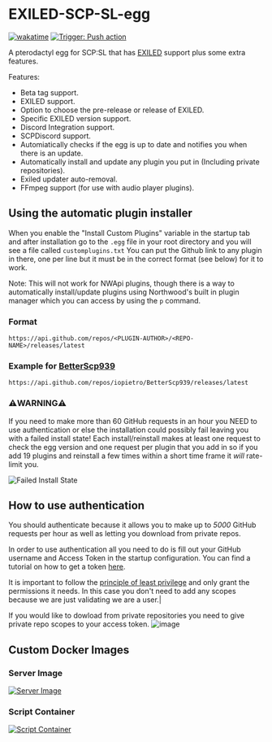 # EXILED-SCP-SL-egg
[![wakatime](https://wakatime.com/badge/github/Parkeymon/EXILED-SCP-SL-egg.svg)](https://wakatime.com/badge/github/Parkeymon/EXILED-SCP-SL-egg)
[![Trigger: Push action](https://github.com/Parkeymon/EXILED-SCP-SL-egg/actions/workflows/shellcheck.yml/badge.svg?branch=master)](https://github.com/Parkeymon/EXILED-SCP-SL-egg/actions/workflows/shellcheck.yml)

A pterodactyl egg for SCP:SL that has [EXILED](https://github.com/Exiled-Team/EXILED) support plus some extra features.

Features:

- Beta tag support.
- EXILED support.
- Option to choose the pre-release or release of EXILED.
- Specific EXILED version support.
- Discord Integration support.
- SCPDiscord support.
- Automiatically checks if the egg is up to date and notifies you when there is an update.
- Automatically install and update any plugin you put in (Including private repositories).
- Exiled updater auto-removal.
- FFmpeg support (for use with audio player plugins).

## Using the automatic plugin installer

When you enable the "Install Custom Plugins" variable in the startup tab and after installation go to the `.egg` file in your root directory and you will see a file called `customplugins.txt`
You can put the Github link to any plugin in there, one per line but it must be in the correct format (see below) for it to work.

Note: This will not work for NWApi plugins, though there is a way to automatically install/update plugins using Northwood's built in plugin manager which you can access by using the `p` command.

### Format
```
https://api.github.com/repos/<PLUGIN-AUTHOR>/<REPO-NAME>/releases/latest
```

### Example for [BetterScp939](https://github.com/iopietro/BetterScp939)
```
https://api.github.com/repos/iopietro/BetterScp939/releases/latest
```

### ⚠️**WARNING**⚠️
If you need to make more than
 60 GitHub requests in an hour you NEED to use authentication or else the installation could possibly fail leaving you with a failed install state!
Each install/reinstall makes at least one request to check the egg version and one request per plugin that you add in so if you add 19 plugins and reinstall a few times within a short time frame it _will_ rate-limit you.

![Failed Install State](https://media.discordapp.net/attachments/867104159907840031/867106088767062027/unknown.png)

## How to use authentication

You should authenticate because it allows you to make up to _5000_ GitHub requests per hour as well as letting you download from private repos.

In order to use authentication all you need to do is fill out your GitHub username and Access Token in the startup configuration.
You can find a tutorial on how to get a token [here](https://docs.github.com/en/github/authenticating-to-github/keeping-your-account-and-data-secure/creating-a-personal-access-token).

It is important to follow the [principle of least privilege](https://en.wikipedia.org/wiki/Principle_of_least_privilege) and only grant the permissions it needs. 
In this case you don't need to add any scopes because we are just validating we are a user.|

If you would like to dowload from private repositories you need to give private repo scopes to your access token.
![image](https://user-images.githubusercontent.com/68636315/142776718-e0107ced-b4c7-4170-9a49-11023aef646d.png) 

## Custom Docker Images

### Server Image
[![Server Image](https://github.com/Parkeymon/docker-scpsl/actions/workflows/docker-image.yml/badge.svg?branch=master)](https://github.com/Parkeymon/docker-scpsl/actions/workflows/docker-image.yml)

### Script Container
[![Script Container](https://github.com/Parkeymon/scpsl-install-docker/actions/workflows/docker-image.yml/badge.svg?branch=master)](https://github.com/Parkeymon/scpsl-install-docker/actions/workflows/docker-image.yml)

